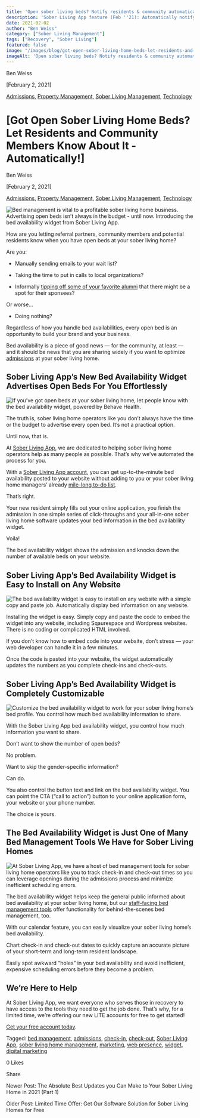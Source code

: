 ```yaml
---
title: 'Open sober living beds? Notify residents & community automatically!'
description: 'Sober Living App feature (Feb ''21): Automatically notify residents & community about open beds. Fill vacancies faster!'
date: 2021-02-02
author: "Ben Weiss"
category: ["Sober Living Management"]
tags: ["Recovery", "Sober Living"]
featured: false
image: "/images/blog/got-open-sober-living-home-beds-let-residents-and-community-members-know-about-it-automatically/Screen_Shot_2021-02-01_at_7.58.49_AM.png"
imageAlt: 'Open sober living beds? Notify residents & community automatically!'
---
```


Ben Weiss

[February 2, 2021]

[Admissions](/sober-living-app-blog/category/Admissions), [Property Management](/sober-living-app-blog/category/Property+Management), [Sober Living Management](/sober-living-app-blog/category/Sober+Living+Management), [Technology](/sober-living-app-blog/category/Technology)

#  [Got Open Sober Living Home Beds? Let Residents and Community Members Know About It - Automatically!]

Ben Weiss

[February 2, 2021]

[Admissions](/sober-living-app-blog/category/Admissions), [Property Management](/sober-living-app-blog/category/Property+Management), [Sober Living Management](/sober-living-app-blog/category/Sober+Living+Management), [Technology](/sober-living-app-blog/category/Technology)

![Bed management is vital to a profitable sober living home business. Advertising open beds isn’t always in the budget - until now. Introducing the bed availability widget from Sober Living App.](/images/blog/got-open-sober-living-home-beds-let-residents-and-community-members-know-about-it-automatically/Screen_Shot_2021-02-01_at_7.58.35_AM.png)

How are you letting referral partners, community members and potential residents know when you have open beds at your sober living home? 

Are you: 

  * Manually sending emails to your wait list? 

  * Taking the time to put in calls to local organizations?

  * Informally [tipping off some of your favorite alumni](https://soberlivingapp.com/sober-living-app-blog/2020/6/16/how-to-turn-alumni-recovery-success-into-new-residents-for-your-sober-living-home) that there might be a spot for their sponsees?

Or worse…

  * Doing nothing? 

Regardless of how you handle bed availabilities, every open bed is an opportunity to build your brand and your business.

Bed availability is a piece of good news — for the community, at least — and it should be news that you are sharing widely if you want to optimize [admissions](../../../../admission.html) at your sober living home. 

## Sober Living App’s New Bed Availability Widget Advertises Open Beds For You Effortlessly

![If you’ve got open beds at your sober living home, let people know with the bed availability widget, powered by Behave Health.](/images/blog/got-open-sober-living-home-beds-let-residents-and-community-members-know-about-it-automatically/Screen_Shot_2021-02-01_at_7.58.49_AM.png)

The truth is, sober living home operators like you don’t always have the time or the budget to advertise every open bed. It’s not a practical option.

Until now, that is. 

At [Sober Living App](/), we are dedicated to helping sober living home operators help as many people as possible. That’s why we’ve automated the process for you. 

With a [Sober Living App account](https://apps.behavehealth.com/signup), you can get up-to-the-minute bed availability posted to your website without adding to you or your sober living home managers’ already [mile-long to-do list](../../../2020/8/5/5-things-your-sober-living-home-manager-is-afraid-to-tell-you.html).

That’s right. 

Your new resident simply fills out your online application, you finish the admission in one simple series of click-throughs and your all-in-one sober living home software updates your bed information in the bed availability widget. 

Voila! 

The bed availability widget shows the admission and knocks down the number of available beds on your website.

## Sober Living App’s Bed Availability Widget is Easy to Install on Any Website

![The bed availability widget is easy to install on any website with a simple copy and paste job. Automatically display bed information on any website.](/images/blog/got-open-sober-living-home-beds-let-residents-and-community-members-know-about-it-automatically/Screen_Shot_2021-02-01_at_7.59.06_AM.png)

Installing the widget is easy. Simply copy and paste the code to embed the widget into any website, including Sqaurespace and Wordpress websites. There is no coding or complicated HTML involved. 

If you don’t know how to embed code into your website, don’t stress — your web developer can handle it in a few minutes. 

Once the code is pasted into your website, the widget automatically updates the numbers as you complete check-ins and check-outs.

## Sober Living App’s Bed Availability Widget is Completely Customizable

![Customize the bed availability widget to work for your sober living home’s bed profile. You control how much bed availability information to share.](/images/blog/got-open-sober-living-home-beds-let-residents-and-community-members-know-about-it-automatically/Screen_Shot_2021-02-01_at_7.59.16_AM.png)

With the Sober Living App bed availability widget, you control how much information you want to share. 

Don’t want to show the number of open beds? 

No problem. 

Want to skip the gender-specific information? 

Can do. 

You also control the button text and link on the bed availability widget. You can point the CTA (“call to action”) button to your online application form, your website or your phone number. 

The choice is yours. 

## The Bed Availability Widget is Just One of Many Bed Management Tools We Have for Sober Living Homes 

![At Sober Living App, we have a host of bed management tools for sober living home operators like you to track check-in and check-out times so you can leverage openings during the admissions process and minimize inefficient scheduling errors.](/images/blog/got-open-sober-living-home-beds-let-residents-and-community-members-know-about-it-automatically/Screen_Shot_2021-02-01_at_7.59.24_AM.png)

The bed availability widget helps keep the general public informed about bed availability at your sober living home, but our [staff-facing bed management tools](../../../../housing.html) offer functionality for behind-the-scenes bed management, too. 

With our calendar feature, you can easily visualize your sober living home’s bed availability. 

Chart check-in and check-out dates to quickly capture an accurate picture of your short-term and long-term resident landscape. 

Easily spot awkward “holes” in your bed availability and avoid inefficient, expensive scheduling errors before they become a problem.  

## We’re Here to Help                                                    

At Sober Living App, we want everyone who serves those in recovery to have access to the tools they need to get the job done. That’s why, for a limited time, we’re offering our new LITE accounts for free to get started! 

[Get your free account today](https://apps.behavehealth.com/signup).

Tagged: [bed management](/sober-living-app-blog/tag/bed+management), [admissions](/sober-living-app-blog/tag/admissions), [check-in](/sober-living-app-blog/tag/check-in), [check-out](/sober-living-app-blog/tag/check-out), [Sober Living App](/sober-living-app-blog/tag/Sober+Living+App), [sober living home management](/sober-living-app-blog/tag/sober+living+home+management), [marketing](/sober-living-app-blog/tag/marketing), [web presence](https://soberlivingapp.com/sober-living-app-blog/tag/web+presence), [widget](https://soberlivingapp.com/sober-living-app-blog/tag/widget), [digital marketing](/sober-living-app-blog/tag/digital+marketing)

0 Likes

Share

Newer Post: The Absolute Best Updates you Can Make to Your Sober Living Home in 2021 (Part 1)

Older Post: Limited Time Offer: Get Our Software Solution for Sober Living Homes for Free